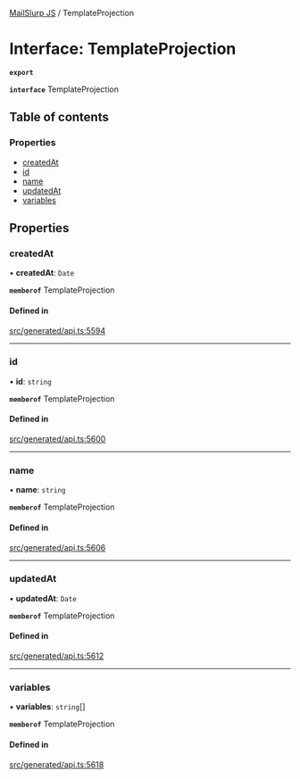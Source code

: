 [MailSlurp JS](../README.md) / TemplateProjection

# Interface: TemplateProjection

**`export`**

**`interface`** TemplateProjection

## Table of contents

### Properties

- [createdAt](TemplateProjection.md#createdat)
- [id](TemplateProjection.md#id)
- [name](TemplateProjection.md#name)
- [updatedAt](TemplateProjection.md#updatedat)
- [variables](TemplateProjection.md#variables)

## Properties

### createdAt

• **createdAt**: `Date`

**`memberof`** TemplateProjection

#### Defined in

[src/generated/api.ts:5594](https://github.com/mailslurp/mailslurp-client/blob/8c02983/src/generated/api.ts#L5594)

___

### id

• **id**: `string`

**`memberof`** TemplateProjection

#### Defined in

[src/generated/api.ts:5600](https://github.com/mailslurp/mailslurp-client/blob/8c02983/src/generated/api.ts#L5600)

___

### name

• **name**: `string`

**`memberof`** TemplateProjection

#### Defined in

[src/generated/api.ts:5606](https://github.com/mailslurp/mailslurp-client/blob/8c02983/src/generated/api.ts#L5606)

___

### updatedAt

• **updatedAt**: `Date`

**`memberof`** TemplateProjection

#### Defined in

[src/generated/api.ts:5612](https://github.com/mailslurp/mailslurp-client/blob/8c02983/src/generated/api.ts#L5612)

___

### variables

• **variables**: `string`[]

**`memberof`** TemplateProjection

#### Defined in

[src/generated/api.ts:5618](https://github.com/mailslurp/mailslurp-client/blob/8c02983/src/generated/api.ts#L5618)
